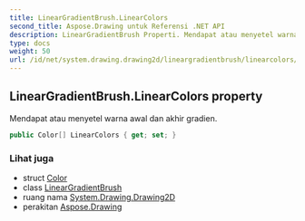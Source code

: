 ```yaml
---
title: LinearGradientBrush.LinearColors
second_title: Aspose.Drawing untuk Referensi .NET API
description: LinearGradientBrush Properti. Mendapat atau menyetel warna awal dan akhir gradien.
type: docs
weight: 50
url: /id/net/system.drawing.drawing2d/lineargradientbrush/linearcolors/
---
```

## LinearGradientBrush.LinearColors property

Mendapat atau menyetel warna awal dan akhir gradien.

```csharp
public Color[] LinearColors { get; set; }
```

### Lihat juga

* struct [Color](../../../system.drawing/color/)
* class [LinearGradientBrush](../)
* ruang nama [System.Drawing.Drawing2D](../../lineargradientbrush/)
* perakitan [Aspose.Drawing](../../../)


